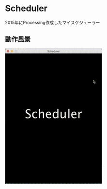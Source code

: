 # Scheduler  
2015年にProcessing作成したマイスケジューラー  

## 動作風景  
![result](https://github.com/kmdkuk/Scheduler/blob/media/scheduler-demo.gif)
